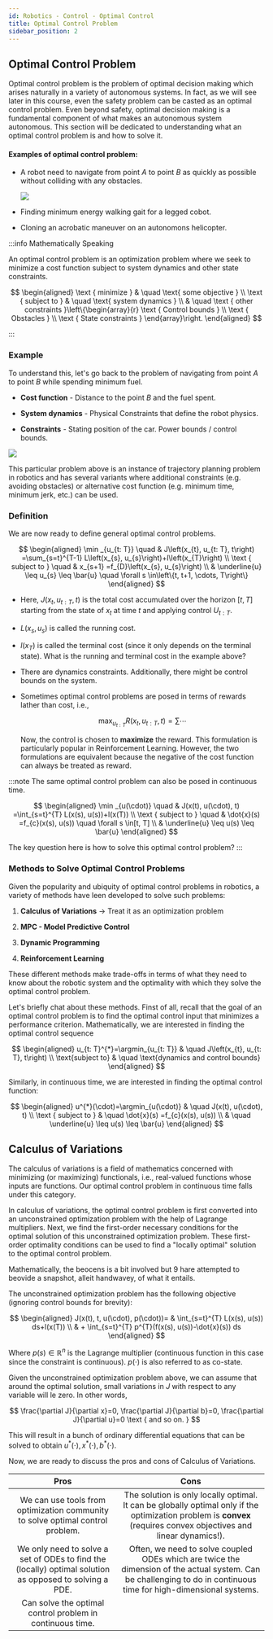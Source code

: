 ```yaml
---
id: Robotics - Control - Optimal Control
title: Optimal Control Problem
sidebar_position: 2
---
```


## Optimal Control Problem

Optimal control problem is the problem of optimal decision making which arises naturally in a variety of autonomous systems. In fact, as we will see later in this course, even the safety problem can be casted as an optimal control problem. Even beyond safety, optimal decision making is a fundamental component of what makes an autonomous system autonomous. This section will be dedicated to understanding what an optimal control problem is and how to solve it.

#### Examples of optimal control problem:

- A robot need to navigate from point $A$ to point $B$ as quickly as possible without colliding with any obstacles.

  ![](https://cdn.mathpix.com/cropped/2023_02_02_4a8ceb357f8f06ad367cg-02.jpg?height=282&width=831&top_left_y=1192&top_left_x=434)

- Finding minimum energy walking gait for a legged cobot.

- Cloning an acrobatic maneuver on an autonomons helicopter.

:::info Mathematically Speaking

An optimal control problem is an optimization problem where we seek to minimize a cost function subject to system dynamics and other state constraints.

$$
\begin{aligned}
\text { minimize } & \quad \text{ some objective } \\
\text { subject to } & \quad \text{ system dynamics } \\
& \quad \text { other constraints }\left\{\begin{array}{r}
\text { Control bounds } \\
\text { Obstacles } \\
\text { State constraints }
\end{array}\right.
\end{aligned}
$$

:::

### Example

To understand this, let's go back to the problem of navigating from point $A$ to point $B$ while spending minimum fuel.

- **Cost function** - Distance to the point $B$ and the fuel spent.

- **System dynamics** - Physical Constraints that define the robot physics.

- **Constraints** - Stating position of the car. Power bounds / control bounds.

![](https://cdn.mathpix.com/cropped/2023_02_02_4a8ceb357f8f06ad367cg-03.jpg?height=840&width=1488&top_left_y=944&top_left_x=305)

This particular problem above is an instance of trajectory planning problem in robotics and has several variants where additional constraints (e.g. avoiding obstacles) or alternative cost function (e.g. minimum time, minimum jerk, etc.) can be used. 

### Definition

We are now ready to define general optimal control problems.

$$
\begin{aligned}
\min _{u_{t: T}} \quad & J\left(x_{t}, u_{t: T}, t\right) =\sum_{s=t}^{T-1} L\left(x_{s}, u_{s}\right)+l\left(x_{T}\right) \\
\text { subject to } \quad & x_{s+1} =f_{D}\left(x_{s}, u_{s}\right) \\
& \underline{u} \leq u_{s} \leq \bar{u} \quad \forall s \in\left\{t, t+1, \cdots, T\right\}
\end{aligned}
$$

- Here, $J\left(x_{t}, u_{t: T}, t\right)$ is the total cost accumulated over the horizon $[t, T]$ starting from the state of $x_{t}$ at time $t$ and applying control $U_{t: T}$.

- $L(\left.x_{s}, u_{s}\right)$ is called the running cost.

- $l\left(x_{T}\right)$ is called the terminal cost (since it only depends on the terminal state). What is the running and terminal cost in the example above?

- There are dynamics constraints. Additionally, there might be control bounds on the system.

- Sometimes optimal control problems are posed in terms of rewards lather than cost, i.e.,

  $$
  \max _{u_{t: T}} R\left(x_{t}, u_{t: T}, t\right)=\sum \cdots
  $$

  Now, the control is chosen to **maximize** the reward. This formulation is particularly popular in Reinforcement Learning. However, the two formulations are equivalent because the negative of the cost function can always be treated as reward.
  
:::note
The same optimal control problem can also be posed in continuous time.

$$
\begin{aligned}
\min _{u(\cdot)} \quad & J(x(t), u(\cdot), t) =\int_{s=t}^{T} L(x(s), u(s))+l(x(T)) \\
\text { subject to } \quad & \dot{x}(s) =f_{c}(x(s), u(s)) \quad \forall s \in[t, T] \\
& \underline{u} \leq u(s) \leq \bar{u}
\end{aligned}
$$

The key question here is how to solve this optimal control problem? 
:::

### Methods to Solve Optimal Control Problems

Given the popularity and ubiquity of optimal control problems in robotics, a variety of methods have leen developed to solve such problems:

1. **Calculus of Variations** $\rightarrow$ Treat it as an optimization problem

2. **MPC - Model Predictive Control**

3. **Dynamic Programming**

4. **Reinforcement Learning**

These different methods make trade-offs in terms of what they need to know about the robotic system and the optimality with which they solve the optimal control problem.

Let's briefly chat about these methods. Finst of all, recall that the goal of an optimal control problem is to find the optimal control input that minimizes a performance criterion. Mathematically, we are interested in finding the optimal control sequence

$$
\begin{aligned}
u_{t: T}^{*}=\argmin_{u_{t: T}} & \quad J\left(x_{t}, u_{t: T}, t\right) \\ 
\text{subject to} & \quad \text{dynamics and control bounds}
\end{aligned}
$$

Similarly, in continuous time, we are interested in finding the optimal control function:

$$
\begin{aligned}
u^{*}(\cdot)=\argmin_{u(\cdot)} & \quad J(x(t), u(\cdot), t) \\
\text { subject to } & \quad \dot{x}(s) =f_{c}(x(s), u(s)) \\
& \quad \underline{u} \leq u(s) \leq \bar{u}
\end{aligned}
$$

## Calculus of Variations

The calculus of variations is a field of mathematics concerned with minimizing (or maximizing) functionals, i.e., real-valued functions whose inputs are functions. Our optimal control problem in continuous time falls under this category.

In calculus of variations, the optimal control problem is first converted into an unconstrained optimization problem with the help of Lagrange multipliers. Next, we find the first-order necessary conditions for the optimal solution of this unconstrained optimization problem. These first-order optimality conditions can be used to find a "locally optimal" solution to the optimal control problem.

Mathematically, the beocens is a bit involved but 9 hare attempted to beovide a snapshot, alleit handwavey, of what it entails.

The unconstrained optimization problem has the following objective (ignoring control bounds for brevity):

$$
\begin{aligned}
J(x(t), t, u(\cdot), p(\cdot))= & \int_{s=t}^{T} L(x(s), u(s)) ds+l(x(T)) \\
& + \int_{s=t}^{T} p^{T}(f(x(s), u(s))-\dot{x}(s)) ds
\end{aligned}
$$

Where $p(s) \in \mathbb{R}^{n}$ is the Lagrange multiplier (continuous function in this case since the constraint is continuous). $p(\cdot)$ is also referred to as co-state.

Given the unconstrained optimization problem above, we can assume that around the optimal solution, small variations in $J$ with respect to any variable will le zero. In other words,

$$
\frac{\partial J}{\partial x}=0, \frac{\partial J}{\partial b}=0, \frac{\partial J}{\partial u}=0 \text { and so on. }
$$

This will result in a bunch of ordinary differential equations that can be solved to obtain $u^{*}(\cdot), x^{*}(\cdot), b^{*}(\cdot)$.

Now, we are ready to discuss the pros and cons of Calculus of Variations.

| Pros | Cons |
|   :----:    |    :----:   |
| We can use tools from optimization community to solve optimal control problem. | The solution is only locally optimal. It can be globally optimal only if the optimization problem is **convex** (requires convex objectives and linear dynamics!). |
| We only need to solve a set of ODEs to find the (locally) optimal solution as opposed to solving a PDE. | Often, we need to solve coupled ODEs which are twice the dimension of the actual system. Can be challenging to do in continuous time for high-dimensional systems. |
| Can solve the optimal control problem in continuous time. |  |
